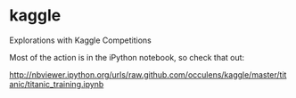 kaggle
======

Explorations with Kaggle Competitions

Most of the action is in the iPython notebook, so check that out:


http://nbviewer.ipython.org/urls/raw.github.com/occulens/kaggle/master/titanic/titanic_training.ipynb
